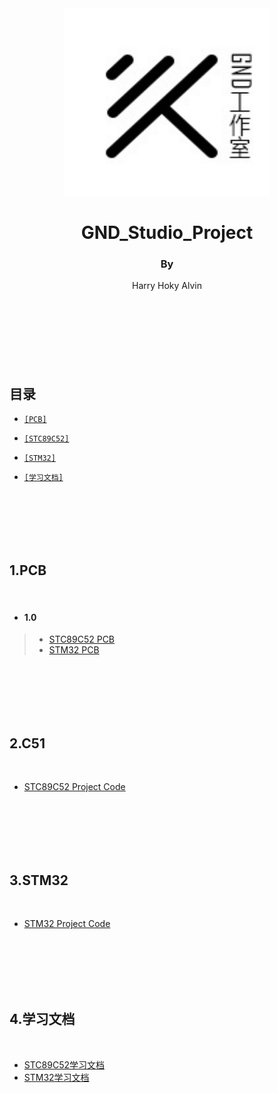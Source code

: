 <div align="center">
    <img src='./pic/GND-logo.jpg' height="300" width="330"/>
    <h1>
        GND_Studio_Project
    </h1>
    <h4>
        <h3>By</h3> Harry   Hoky   Alvin
    </h4>
</div>

<br>
<br>
<br>
<br>
<br>
<br>
<br>

## 目录
- [`[PCB]`](#PCB)

- [`[STC89C52]`](#C51)

- [`[STM32]`](#STM32)

- [`[学习文档]`](#DOC)

<br>
<br>
<br>
<br>
</br>

<h2 id="PCB">1.PCB</h2>
<br>
    
- <h4>1.0</h4>
> - [STC89C52 PCB](./pic/STC51.jpg/)
> - [STM32 PCB](./pic/STM32.jpg/)
<br>
<br>
<br>
<br>
</br>

<h2 id="C51">2.C51</h2>
<br>

- [STC89C52 Project Code](./STC89C52/)
<br>
<br>
<br>
<br>
</br>

<h2 id="STM32">3.STM32</h2>
<br>
    
- [STM32 Project Code](./STM32/)
<br>
<br>
<br>
<br>
</br>

<h2 id="DOC">4.学习文档</h2>
<br>

- [STC89C52学习文档](./%E5%AD%A6%E4%B9%A0%E6%96%87%E6%A1%A3/stc89c52%E5%AD%A6%E4%B9%A0%E6%96%87%E6%A1%A3)
- [STM32学习文档](./%E5%AD%A6%E4%B9%A0%E6%96%87%E6%A1%A3/stc89c52%E5%AD%A6%E4%B9%A0%E6%96%87%E6%A1%A3)
<br>
<br>
<br>
<br>
</br>

